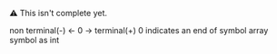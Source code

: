 ⚠️ This isn't complete yet.

non terminal(-) <- 0 -> terminal(+)
0 indicates an end of symbol array
symbol as int
